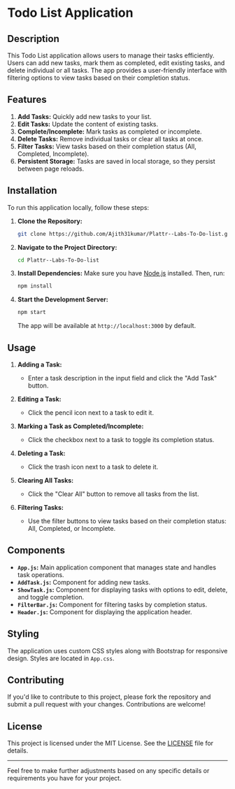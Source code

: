 
# Todo List Application

## Description

This Todo List application allows users to manage their tasks efficiently. Users can add new tasks, mark them as completed, edit existing tasks, and delete individual or all tasks. The app provides a user-friendly interface with filtering options to view tasks based on their completion status.

## Features

1. **Add Tasks:** Quickly add new tasks to your list.
2. **Edit Tasks:** Update the content of existing tasks.
3. **Complete/Incomplete:** Mark tasks as completed or incomplete.
4. **Delete Tasks:** Remove individual tasks or clear all tasks at once.
5. **Filter Tasks:** View tasks based on their completion status (All, Completed, Incomplete).
6. **Persistent Storage:** Tasks are saved in local storage, so they persist between page reloads.

## Installation

To run this application locally, follow these steps:

1. **Clone the Repository:**
   ```bash
   git clone https://github.com/Ajith31kumar/Plattr--Labs-To-Do-list.git
   ```

2. **Navigate to the Project Directory:**
   ```bash
   cd Plattr--Labs-To-Do-list
   ```

3. **Install Dependencies:**
   Make sure you have [Node.js](https://nodejs.org/) installed. Then, run:
   ```bash
   npm install
   ```

4. **Start the Development Server:**
   ```bash
   npm start
   ```
   The app will be available at `http://localhost:3000` by default.

## Usage

1. **Adding a Task:**
   - Enter a task description in the input field and click the "Add Task" button.

2. **Editing a Task:**
   - Click the pencil icon next to a task to edit it.

3. **Marking a Task as Completed/Incomplete:**
   - Click the checkbox next to a task to toggle its completion status.

4. **Deleting a Task:**
   - Click the trash icon next to a task to delete it.

5. **Clearing All Tasks:**
   - Click the "Clear All" button to remove all tasks from the list.

6. **Filtering Tasks:**
   - Use the filter buttons to view tasks based on their completion status: All, Completed, or Incomplete.

## Components

- **`App.js`:** Main application component that manages state and handles task operations.
- **`AddTask.js`:** Component for adding new tasks.
- **`ShowTask.js`:** Component for displaying tasks with options to edit, delete, and toggle completion.
- **`FilterBar.js`:** Component for filtering tasks by completion status.
- **`Header.js`:** Component for displaying the application header.

## Styling

The application uses custom CSS styles along with Bootstrap for responsive design. Styles are located in `App.css`.

## Contributing

If you'd like to contribute to this project, please fork the repository and submit a pull request with your changes. Contributions are welcome!

## License

This project is licensed under the MIT License. See the [LICENSE](LICENSE) file for details.

---

Feel free to make further adjustments based on any specific details or requirements you have for your project.
